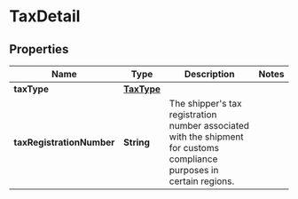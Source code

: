 
# TaxDetail

## Properties
Name | Type | Description | Notes
------------ | ------------- | ------------- | -------------
**taxType** | [**TaxType**](TaxType.md) |  | 
**taxRegistrationNumber** | **String** | The shipper&#39;s tax registration number associated with the shipment for customs compliance purposes in certain regions. | 



